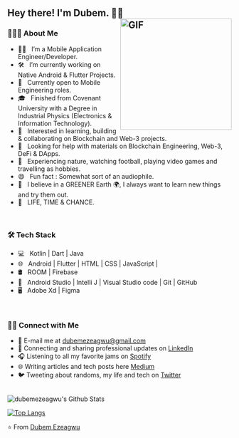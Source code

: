 <h2> Hey there! I'm Dubem. 👋🏽 &nbsp;
<img align="right" alt="GIF" src="https://media.giphy.com/media/zOvBKUUEERdNm/giphy.gif" width="250"/>

<h3> 👨🏻‍💻 About Me </h3>

- 👨🏽 &nbsp; I’m a Mobile Application Engineer/Developer.
- 🛠 &nbsp; I’m currently working on Native Android & Flutter Projects.
- 💼 &nbsp; Currently open to Mobile Engineering roles.
- 🎓 &nbsp; Finished from Covenant University with a Degree in Industrial Physics (Electronics & Information Technology).
- 🌱 &nbsp; Interested in learning, building & collaborating on Blockchain and Web-3 projects.
- 🥪 &nbsp; Looking for help with materials on Blockchain Engineering, Web-3, DeFi & DApps.
- 🎾 &nbsp; Experiencing nature, watching football, playing video games and travelling as hobbies.
- 😄 &nbsp; Fun fact : Somewhat sort of an audiophile. 
- 💬 &nbsp; I believe in a GREENER Earth 🌍, I always want to learn new things and try them out.
- 🔮 &nbsp; LIFE, TIME & CHANCE. 
  
<br>

<h3>🛠 Tech Stack</h3>

- 💻 &nbsp; Kotlin | Dart | Java  
- 🌐 &nbsp; Android | Flutter | HTML | CSS | JavaScript |
- 🛢 &nbsp; ROOM | Firebase
- 🔧 &nbsp; Android Studio | Intelli J | Visual Studio code | Git | GitHub
- 🖥 &nbsp; Adobe Xd | Figma 

<br>
  
<h3> 🤝🏻 Connect with Me </h3>

- 📧 E-mail me at <a href="mailto:dubemezeagwu@gmail.com">dubemezeagwu@gmail.com</a>
- 💼 Connecting and sharing professional updates on <a href="https://www.linkedin.com/in/chukwudubem-ezeagwu-991525177/">LinkedIn</a>
- 🎧 Listening to all my favorite jams on <a href="https://open.spotify.com/user/chuksie_ovo?si=35b0ba71d7fb4675">Spotify</a>
- 🌐 Writing articles and tech posts here <a href="https://medium.com/@chuksieovo">Medium</a>
- 🐦 Tweeting about randoms, my life and tech on <a href="https://twitter.com/wysdubem/">Twitter</a>
  
<br>

<img align="center" src="https://github-readme-stats.vercel.app/api?username=dubemezeagwu&include_all_commits=true&count_private=true&show_icons=true&line_height=20&title_color=7A7ADB&icon_color=2234AE&text_color=D3D3D3&bg_color=0,000000,130F40" alt="dubemezeagwu's Github Stats">

</br>

[![Top Langs](https://github-readme-stats.vercel.app/api/top-langs/?username=dubemezeagwu&layout=compact&text_color=daf7dc&bg_color=151515)](https://github.com/dubemezeagwu/github-readme-stats)



⭐️ From [Dubem Ezeagwu](https://github.com/dubemezeagwu)

<!--
**dubemezeagwu/dubemezeagwu** is a ✨ _special_ ✨ repository because its `README.md` (this file) appears on your GitHub profile.

Here are some ideas to get you started:

- 🔭 I’m currently working on ...
- 🌱 I’m currently learning ...
- 👯 I’m looking to collaborate on ...
- 🤔 I’m looking for help with ...
- 💬 Ask me about ...
- 📫 How to reach me: ...
- 😄 Pronouns: ...
- ⚡ Fun fact: ...
-->
